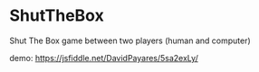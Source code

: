 # ShutTheBox
Shut The Box game between two players (human and computer)

demo: https://jsfiddle.net/DavidPayares/5sa2exLy/
